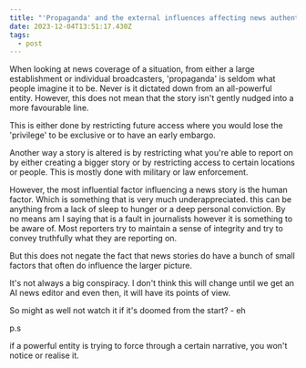 ```yaml
---
title: "'Propaganda' and the external influences affecting news authenticity"
date: 2023-12-04T13:51:17.430Z
tags:
  - post
---
```


When looking at news coverage of a situation, from either a large establishment or individual broadcasters, 'propaganda' is seldom what people imagine it to be. Never is it dictated down from an all-powerful entity. However, this does not mean that the story isn't gently nudged into a more favourable line.

This is either done by restricting future access where you would lose the 'privilege' to be exclusive or to have an early embargo.

Another way a story is altered is by restricting what you're able to report on by either creating a bigger story or by restricting access to certain locations or people. This is mostly done with military or law enforcement.

However, the most influential factor influencing a news story is the human factor. Which is something that is very much underappreciated. 
this can be anything from a lack of sleep to hunger or a deep personal conviction. By no means am I saying that is a fault in journalists however it is something to be aware of.  Most reporters try to maintain a sense of integrity and try to convey truthfully what they are reporting on.

But this does not negate the fact that news stories do have a bunch of small factors that often do influence the larger picture.

It's not always a big conspiracy. I don't think this will change until we get an AI news editor and even then, it will have its points of view.

So might as well not watch it if it's doomed from the start? - eh

p.s

if a powerful entity is trying to force through a certain narrative, you won't notice or realise it.